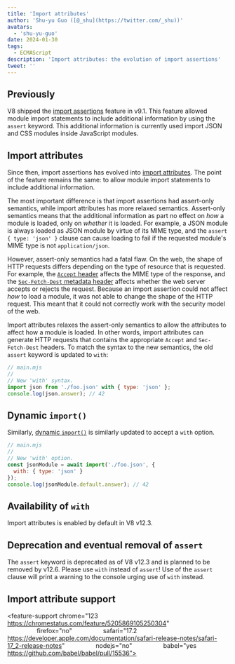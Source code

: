```yaml
---
title: 'Import attributes'
author: 'Shu-yu Guo ([@_shu](https://twitter.com/_shu))'
avatars:
  - 'shu-yu-guo'
date: 2024-01-30
tags:
  - ECMAScript
description: 'Import attributes: the evolution of import assertions'
tweet: ''
---
```


## Previously

V8 shipped the [import assertions](https://chromestatus.com/feature/5765269513306112) feature in v9.1. This feature allowed module import statements to include additional information by using the `assert` keyword. This additional information is currently used import JSON and CSS modules inside JavaScript modules.

## Import attributes

Since then, import assertions has evolved into [import attributes](https://github.com/tc39/proposal-import-attributes). The point of the feature remains the same: to allow module import statements to include additional information.

The most important difference is that import assertions had assert-only semantics, while import attributes has more relaxed semantics. Assert-only semantics means that the additional information as part no effect on _how_ a module is loaded, only on _whether_ it is loaded. For example, a JSON module is always loaded as JSON module by virtue of its MIME type, and the `assert { type: 'json' }` clause can cause loading to fail if the requested module's MIME type is not `application/json`.

However, assert-only semantics had a fatal flaw. On the web, the shape of HTTP requests differs depending on the type of resource that is requested. For example, the [`Accept` header](https://developer.mozilla.org/en-US/docs/Web/HTTP/Headers/Accept) affects the MIME type of the response, and the [`Sec-Fetch-Dest` metadata header](https://web.dev/articles/fetch-metadata) affects whether the web server accepts or rejects the request. Because an import assertion could not affect _how_ to load a module, it was not able to change the shape of the HTTP request. This meant that it could not correctly work with the security model of the web.

Import attributes relaxes the assert-only semantics to allow the attributes to affect how a module is loaded. In other words, import attributes can generate HTTP requests that contains the appropriate `Accept` and `Sec-Fetch-Dest` headers. To match the syntax to the new semantics, the old `assert` keyword is updated to `with`:

```javascript
// main.mjs
//
// New 'with' syntax.
import json from './foo.json' with { type: 'json' };
console.log(json.answer); // 42
```

## Dynamic `import()`

Similarly, [dynamic `import()`](https://v8.dev/features/dynamic-import#dynamic) is similarly updated to accept a `with` option.

```javascript
// main.mjs
//
// New 'with' option.
const jsonModule = await import('./foo.json', {
  with: { type: 'json' }
});
console.log(jsonModule.default.answer); // 42
```

## Availability of `with`

Import attributes is enabled by default in V8 v12.3.

## Deprecation and eventual removal of `assert`

The `assert` keyword is deprecated as of V8 v12.3 and is planned to be removed by v12.6. Please use `with` instead of `assert`! Use of the `assert` clause will print a warning to the console urging use of `with` instead.

## Import attribute support

<feature-support chrome="123 https://chromestatus.com/feature/5205869105250304"
                 firefox="no"
                 safari="17.2 https://developer.apple.com/documentation/safari-release-notes/safari-17_2-release-notes"
                 nodejs="no"
                 babel="yes https://github.com/babel/babel/pull/15536"></feature-support>

